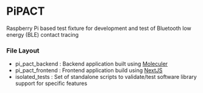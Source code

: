 # PiPACT #

Raspberry Pi based test fixture for development and test of Bluetooth low energy (BLE) contact tracing

### File Layout ###
* pi_pact_backend
    : Backend application built using [Moleculer](https://moleculer.services/)
* pi_pact_frontend
    : Frontend application build using [NextJS](https://nextjs.org/)
* isolated_tests
    : Set of standalone scripts to validate/test software library support for specific features

